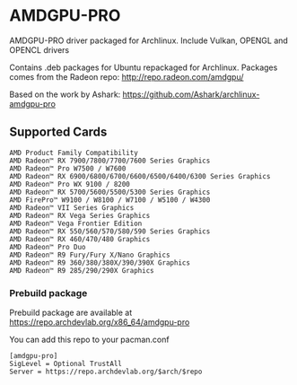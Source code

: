 # AMDGPU-PRO

AMDGPU-PRO driver packaged for Archlinux. Include Vulkan, OPENGL and OPENCL drivers

Contains .deb packages for Ubuntu repackaged for Archlinux. Packages comes from the Radeon repo: http://repo.radeon.com/amdgpu/ 

Based on the work by Ashark: https://github.com/Ashark/archlinux-amdgpu-pro

## Supported Cards

    AMD Product Family Compatibility
    AMD Radeon™ RX 7900/7800/7700/7600 Series Graphics                       AMD Radeon™ Pro W7500 / W7600
    AMD Radeon™ RX 6900/6800/6700/6600/6500/6400/6300 Series Graphics        AMD Radeon™ Pro WX 9100 / 8200
    AMD Radeon™ RX 5700/5600/5500/5300 Series Graphics                       AMD FirePro™ W9100 / W8100 / W7100 / W5100 / W4300
    AMD Radeon™ VII Series Graphics​
    AMD Radeon™ RX Vega Series Graphics
    AMD Radeon™ Vega Frontier Edition
    AMD Radeon™ RX 550/560/570/580/590 Series Graphics
    AMD Radeon™ RX 460/470/480 Graphics
    AMD Radeon™ Pro Duo
    AMD Radeon™ R9 Fury/Fury X/Nano Graphics
    AMD Radeon™ R9 360/380/380X/390/390X Graphics​
    AMD Radeon™ R9 285/290/290X Graphics

### Prebuild package

Prebuild package are available at https://repo.archdevlab.org/x86_64/amdgpu-pro

You can add this repo to your pacman.conf

    [amdgpu-pro]
    SigLevel = Optional TrustAll
    Server = https://repo.archdevlab.org/$arch/$repo

